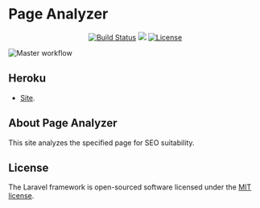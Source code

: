 <p align="center">
    <h1 color="green">
        Page Analyzer
    </h1>
</p>

<p align="center">
<a href="https://travis-ci.org/laravel/framework"><img src="https://travis-ci.org/laravel/framework.svg" alt="Build Status"></a>
<a href="https://codeclimate.com/github/Rinatsin/php-project-lvl3/maintainability"><img src="https://api.codeclimate.com/v1/badges/7264e70f954ab127f73c/maintainability" /></a>
<a href="https://packagist.org/packages/laravel/framework"><img src="https://poser.pugx.org/laravel/framework/license.svg" alt="License"></a>

![Master workflow](https://github.com/Rinatsin/php-project-lvl3/workflows/Master%20workflow/badge.svg)
</p>

## Heroku
- [Site](https://boiling-crag-79525.herokuapp.com).

## About Page Analyzer

This site analyzes the specified page for SEO suitability.

## License

The Laravel framework is open-sourced software licensed under the [MIT license](https://opensource.org/licenses/MIT).
